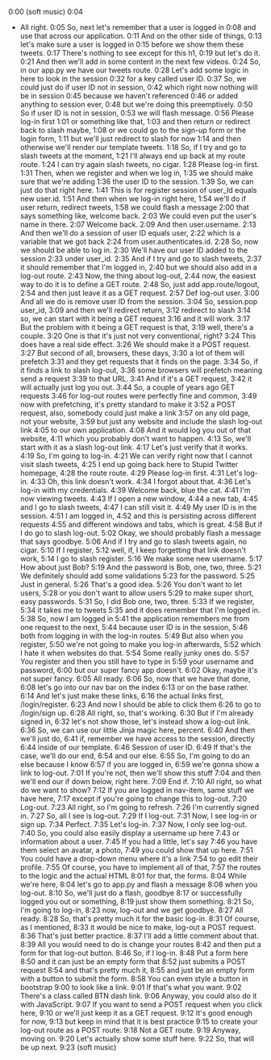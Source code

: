 0:00
(soft music)
0:04
- All right.
0:05
So, next let's remember that a user is logged in
0:08
and use that across our application.
0:11
And on the other side of things,
0:13
let's make sure a user is logged in
0:15
before we show them these tweets.
0:17
There's nothing to see except for this h1,
0:19
but let's do it.
0:21
And then we'll add in some content in the next few videos.
0:24
So, in our app.py we have our tweets route.
0:28
Let's add some logic in here to look in the session
0:32
for a key called user ID.
0:37
So, we could just do if user ID not in session,
0:42
which right now nothing will be in session
0:45
because we haven't referenced
0:46
or added anything to session ever,
0:48
but we're doing this preemptively.
0:50
So if user ID is not in session,
0:53
we will flash message.
0:56
Please log-in first
1:01
or something like that,
1:03
and then return or redirect back to slash maybe,
1:08
or we could go to the sign-up form or the login form,
1:11
but we'll just redirect to slash for now
1:14
and then otherwise we'll render our template tweets.
1:18
So, if I try and go to slash tweets at the moment,
1:21
I'll always end up back at my route route.
1:24
I can try again slash tweets, no cigar.
1:28
Please log-in first.
1:31
Then, when we register and when we log in,
1:35
we should make sure that we're adding
1:36
the user ID to the session.
1:39
So, we can just do that right here.
1:41
This is for register session of user_Id equals new user.id.
1:51
And then when we log-in right here,
1:54
we'll do if user return, redirect tweets,
1:58
we could flash a message
2:00
that says something like, welcome back.
2:03
We could even put the user's name in there.
2:07
Welcome back.
2:09
And then user.username.
2:13
And then we'll do a session of user ID equals user,
2:22
which is a variable that we got back
2:24
from user.authenticates.id.
2:28
So, now we should be able to log in.
2:30
We'll have our user ID added to the session
2:33
under user_id.
2:35
And if I try and go to slash tweets,
2:37
it should remember that I'm logged in,
2:40
but we should also add in a log-out route.
2:43
Now, the thing about log-out,
2:44
now, the easiest way to do it is to define a GET route.
2:48
So, just add app.route/logout,
2:54
and then just leave it as a GET request.
2:57
Def log-out user.
3:00
And all we do is remove user ID from the session.
3:04
So, session.pop user_id,
3:09
and then we'll redirect return,
3:12
redirect to slash
3:14
so, we can start with it being a GET request
3:16
and it will work.
3:17
But the problem with it being a GET request is that,
3:19
well, there's a couple.
3:20
One is that it's just not very conventional, right?
3:24
This does have a real side effect.
3:26
We should make it a POST request.
3:27
But second of all, browsers, these days,
3:30
a lot of them will prefetch
3:31
and they get requests that it finds on the page.
3:34
So, if it finds a link to slash log-out,
3:36
some browsers will prefetch meaning send a request
3:39
to that URL.
3:41
And if it's a GET request,
3:42
it will actually just log you out.
3:44
So, a couple of years ago GET requests
3:46
for log-out routes were perfectly fine and common,
3:49
now with prefetching, it's pretty standard to make it
3:52
a POST request, also, somebody could just make a link
3:57
on any old page, not your website,
3:59
but just any website and include the slash log-out link
4:05
to our own application.
4:08
And it would log you out of that website,
4:11
which you probably don't want to happen.
4:13
So, we'll start with it as a slash log-out link.
4:17
Let's just verify that it works.
4:19
So, I'm going to log-in.
4:21
We can verify right now that I cannot visit slash tweets,
4:25
I end up going back here to Stupid Twitter homepage,
4:28
the route route.
4:29
Please log-in first.
4:31
Let's log-in.
4:33
Oh, this link doesn't work.
4:34
I forgot about that.
4:36
Let's log-in with my credentials.
4:39
Welcome back, blue the cat.
4:41
I'm now viewing tweets.
4:43
If I open a new window,
4:44
a new tab,
4:45
and I go to slash tweets,
4:47
I can still visit it.
4:49
My user ID is in the session.
4:51
I am logged in,
4:52
and this is persisting across different requests
4:55
and different windows and tabs, which is great.
4:58
But if I do go to slash log-out.
5:02
Okay, we should probably flash a message that says goodbye.
5:06
And if I try and go to slash tweets again, no cigar.
5:10
If I register,
5:12
well, if, I keep forgetting that link doesn't work,
5:14
I go to slash register.
5:16
We make some new username.
5:17
How about just Bob?
5:19
And the password is Bob, one, two, three.
5:21
We definitely should add some validations
5:23
for the password.
5:25
Just in general.
5:26
That's a good idea.
5:26
You don't want to let users,
5:28
or you don't want to allow users
5:29
to make super short, easy passwords.
5:31
So, I did Bob one, two, three.
5:33
If we register,
5:34
it takes me to tweets
5:35
and it does remember that I'm logged in.
5:38
So, now I am logged in
5:41
the application remembers me from one request to the next,
5:44
because user ID is in the session,
5:46
both from logging in with the log-in routes.
5:49
But also when you register,
5:50
we're not going to make you log-in afterwards,
5:52
which I hate it when websites do that.
5:54
Some really junky ones do.
5:57
You register and then you still have to type in
5:59
your username and password,
6:00
but our super fancy app doesn't.
6:02
Okay, maybe it's not super fancy.
6:05
All ready.
6:06
So, now that we have that done,
6:08
let's go into our nav bar on the index
6:13
or on the base rather.
6:14
And let's just make these links,
6:16
the actual links first, /login/register.
6:23
And now I should be able to click them
6:26
to go to /login/sign up.
6:28
All right, so, that's working.
6:30
But if I'm already signed in,
6:32
let's not show those, let's instead show a log-out link.
6:36
So, we can use our little Jinja magic here, percent.
6:40
And then we'll just do,
6:41
if, remember we have access to the session, directly
6:44
inside of our template.
6:46
Session of user ID.
6:49
If that's the case, we'll do our end,
6:54
and our else.
6:55
So, I'm going to do an else because I know
6:57
if you are logged in,
6:59
we're gonna show a link to log-out.
7:01
If you're not, then we'll show this stuff
7:04
and then we'll end our if down below, right here.
7:09
End if.
7:10
All right, so what do we want to show?
7:12
If you are logged in nav-item, same stuff we have here,
7:17
except if you're going to change this to log-out.
7:20
Log-out.
7:23
All right, so I'm going to refresh.
7:26
I'm currently signed in.
7:27
So, all I see is log-out.
7:29
If I log-out.
7:31
Now, I see log-in or sign up.
7:34
Perfect.
7:35
Let's log-in.
7:37
Now, I only see log-out.
7:40
So, you could also easily display a username up here
7:43
or information about a user.
7:45
If you had a little, let's say
7:46
you have them select an avatar, a photo,
7:49
you could show that up here.
7:51
You could have a drop-down menu where it's a link
7:54
to go edit their profile.
7:55
Of course, you have to implement all of that,
7:57
the routes to the logic and the actual HTML
8:01
for that, the forms.
8:04
While we're here,
8:04
let's go to app.py and flash a message
8:08
when you log-out.
8:10
So, we'll just do a flash, goodbye
8:17
or successfully logged you out or something,
8:19
just show them something.
8:21
So, I'm going to log-in,
8:23
now, log-out and we get goodbye.
8:27
All ready.
8:28
So, that's pretty much it for the basic log-in.
8:31
Of course, as I mentioned,
8:33
it would be nice to make, log-out a POST request.
8:36
That's just better practice.
8:37
I'll add a little comment about that.
8:39
All you would need to do is change your routes
8:42
and then put a form for that log-out button.
8:46
So, if I log-in.
8:48
Put a form here
8:50
and it can just be an empty form that
8:52
just submits a POST request
8:54
and that's pretty much it,
8:55
and just be an empty form with a button to submit the form.
8:58
You can even style a button in bootstrap
9:00
to look like a link.
9:01
If that's what you want.
9:02
There's a class called BTN dash link.
9:06
Anyway, you could also do it with JavaScript.
9:07
If you want to send a POST request when you click here,
9:10
or we'll just keep it as a GET request.
9:12
It's good enough for now,
9:13
but keep in mind that it is best practice
9:15
to create your log-out route as a POST route.
9:18
Not a GET route.
9:19
Anyway, moving on.
9:20
Let's actually show some stuff here.
9:22
So, that will be up next.
9:23
(soft music)
